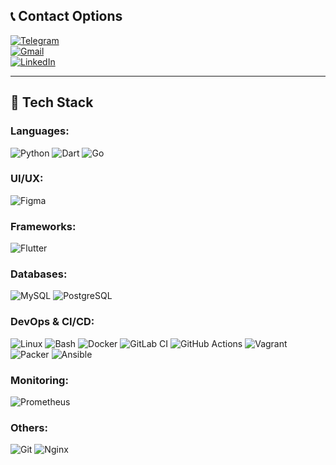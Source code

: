 ## 📞 Contact Options

[![Telegram](https://img.shields.io/badge/Telegram-2CA5E0?style=for-the-badge&logo=telegram&logoColor=white)](https://t.me/YourUsername)  
[![Gmail](https://img.shields.io/badge/Gmail-D14836?style=for-the-badge&logo=gmail&logoColor=white)](mailto:yourname@gmail.com)  
[![LinkedIn](https://img.shields.io/badge/LinkedIn-0077B5?style=for-the-badge&logo=linkedin&logoColor=white)](https://linkedin.com/in/yourusername)


--------------------------------------------------------------------------------------------------------------------------------



## 🧠 Tech Stack

### Languages:
![Python](https://img.shields.io/badge/-Python-3776AB?style=flat&logo=python&logoColor=white)
![Dart](https://img.shields.io/badge/-Dart-0175C2?style=flat&logo=dart&logoColor=white)
![Go](https://img.shields.io/badge/-Go-00ADD8?style=flat&logo=go&logoColor=white)

### UI/UX:
![Figma](https://img.shields.io/badge/-UI/UX-black?style=flat)

### Frameworks:
![Flutter](https://img.shields.io/badge/-Flutter-02569B?style=flat&logo=flutter&logoColor=white)

### Databases:
![MySQL](https://img.shields.io/badge/-MySQL-4479A1?style=flat&logo=mysql&logoColor=white)
![PostgreSQL](https://img.shields.io/badge/-PostgreSQL-336791?style=flat&logo=postgresql&logoColor=white)

### DevOps & CI/CD:
![Linux](https://img.shields.io/badge/-Linux-FCC624?style=flat&logo=linux&logoColor=black)
![Bash](https://img.shields.io/badge/-Bash-4EAA25?style=flat&logo=gnubash&logoColor=white)
![Docker](https://img.shields.io/badge/-Docker-2496ED?style=flat&logo=docker&logoColor=white)
![GitLab CI](https://img.shields.io/badge/-GitLab_CI-FC6D26?style=flat&logo=gitlab&logoColor=white)
![GitHub Actions](https://img.shields.io/badge/-GitHub_Actions-2088FF?style=flat&logo=githubactions&logoColor=white)
![Vagrant](https://img.shields.io/badge/-Vagrant-1563FF?style=flat&logo=vagrant&logoColor=white)
![Packer](https://img.shields.io/badge/-Packer-1A1918?style=flat&logo=hashicorp&logoColor=white)
![Ansible](https://img.shields.io/badge/-Ansible-EE0000?style=flat&logo=ansible&logoColor=white)

### Monitoring:
![Prometheus](https://img.shields.io/badge/-Prometheus-E6522C?style=flat&logo=prometheus&logoColor=white)

### Others:
![Git](https://img.shields.io/badge/-Git-F05032?style=flat&logo=git&logoColor=white)
![Nginx](https://img.shields.io/badge/-Nginx-009639?style=flat&logo=nginx&logoColor=white)


